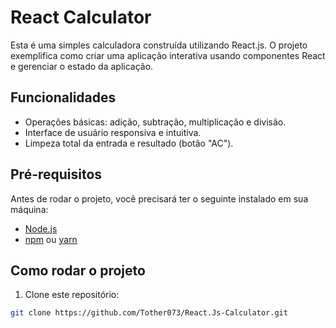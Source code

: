 # React Calculator

Esta é uma simples calculadora construída utilizando React.js. O projeto exemplifica como criar uma aplicação interativa usando componentes React e gerenciar o estado da aplicação.

## Funcionalidades

- Operações básicas: adição, subtração, multiplicação e divisão.
- Interface de usuário responsiva e intuitiva.
- Limpeza total da entrada e resultado (botão "AC").

## Pré-requisitos

Antes de rodar o projeto, você precisará ter o seguinte instalado em sua máquina:

- [Node.js](https://nodejs.org/en/)
- [npm](https://www.npmjs.com/) ou [yarn](https://yarnpkg.com/)

## Como rodar o projeto

1. Clone este repositório:

```bash
git clone https://github.com/Tother073/React.Js-Calculator.git

